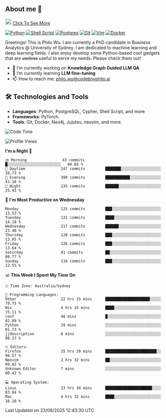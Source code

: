 ## About me 🤗

<a href="#"><img src="https://media.giphy.com/media/hvRJCLFzcasrR4ia7z/giphy.gif" width="20px" height="20px"></a> [Click To See More](https://codeboyphilo.github.io)

[![Python](https://img.shields.io/badge/python-3670A0?style=for-the-badge&logo=python&logoColor=ffdd54)](#)
[![Shell Script](https://img.shields.io/badge/shell_script-%23121011.svg?style=for-the-badge&logo=gnu-bash&logoColor=white)](#)
[![Postgres](https://img.shields.io/badge/postgres-%23316192.svg?style=for-the-badge&logo=postgresql&logoColor=white)](#)
[![Git](https://img.shields.io/badge/git-%23F05033.svg?style=for-the-badge&logo=git&logoColor=white)](#)
[![Vim](https://img.shields.io/badge/VIM-%2311AB00.svg?style=for-the-badge&logo=vim&logoColor=white)](#)
[![Docker](https://img.shields.io/badge/docker-%230db7ed.svg?style=for-the-badge&logo=docker&logoColor=white)](#)

Greetings! This is Philo Wu. I am currently a PhD candidate in Business Analytics \@ University of Sydney. I am dedicated to machine learning and deep learning fields. I also enjoy develop some Python-based cool gadgets that are ~~useless~~ useful to serve my needs. Please check them out!

- 🔭 I’m currently working on **Knowledge Graph Guided LLM QA**
- 🌱 I’m currently learning **LLM fine-tuning**
- 📫 How to reach me: philo.wu@codeboyphilo.ai

## 🛠 Technologies and Tools
- **Languages**: Python, PostgreSQL, Cypher, Shell Script, and more
- **Frameworks**: PyTorch.
- **Tools**: Git, Docker, Neo4j, Jujutsu, neovim, and more.

<!--START_SECTION:waka-->
![Code Time](http://img.shields.io/badge/Code%20Time-1%2C035%20hrs%2043%20mins-blue)

![Profile Views](http://img.shields.io/badge/Profile%20Views-0-blue)

**I'm a Night 🦉** 

```text
🌞 Morning                43 commits          █░░░░░░░░░░░░░░░░░░░░░░░░   04.65 % 
🌆 Daytime                247 commits         ███████░░░░░░░░░░░░░░░░░░   26.73 % 
🌃 Evening                399 commits         ███████████░░░░░░░░░░░░░░   43.18 % 
🌙 Night                  235 commits         ██████░░░░░░░░░░░░░░░░░░░   25.43 % 
```
📅 **I'm Most Productive on Wednesday** 

```text
Monday                   125 commits         ███░░░░░░░░░░░░░░░░░░░░░░   13.53 % 
Tuesday                  131 commits         ████░░░░░░░░░░░░░░░░░░░░░   14.18 % 
Wednesday                217 commits         ██████░░░░░░░░░░░░░░░░░░░   23.48 % 
Thursday                 128 commits         ███░░░░░░░░░░░░░░░░░░░░░░   13.85 % 
Friday                   126 commits         ███░░░░░░░░░░░░░░░░░░░░░░   13.64 % 
Saturday                 81 commits          ██░░░░░░░░░░░░░░░░░░░░░░░   08.77 % 
Sunday                   116 commits         ███░░░░░░░░░░░░░░░░░░░░░░   12.55 % 
```


📊 **This Week I Spent My Time On** 

```text
🕑︎ Time Zone: Australia/Sydney

💬 Programming Languages: 
Other                    22 hrs 25 mins      ████████████████████░░░░░   79.75 % 
Nix                      4 hrs 15 mins       ████░░░░░░░░░░░░░░░░░░░░░   15.11 % 
conf                     48 mins             █░░░░░░░░░░░░░░░░░░░░░░░░   02.89 % 
Python                   29 mins             ░░░░░░░░░░░░░░░░░░░░░░░░░   01.73 % 
jjdescription            6 mins              ░░░░░░░░░░░░░░░░░░░░░░░░░   00.37 % 

🔥 Editors: 
Firefox                  25 hrs 28 mins      ███████████████████████░░   90.57 % 
Neovim                   2 hrs 32 mins       ██░░░░░░░░░░░░░░░░░░░░░░░   09.02 % 
Unknown Editor           7 mins              ░░░░░░░░░░░░░░░░░░░░░░░░░   00.42 % 

💻 Operating System: 
Linux                    23 hrs 34 mins      █████████████████████░░░░   83.84 % 
Mac                      4 hrs 32 mins       ████░░░░░░░░░░░░░░░░░░░░░   16.16 % 
```


 Last Updated on 23/08/2025 12:43:30 UTC
<!--END_SECTION:waka-->
